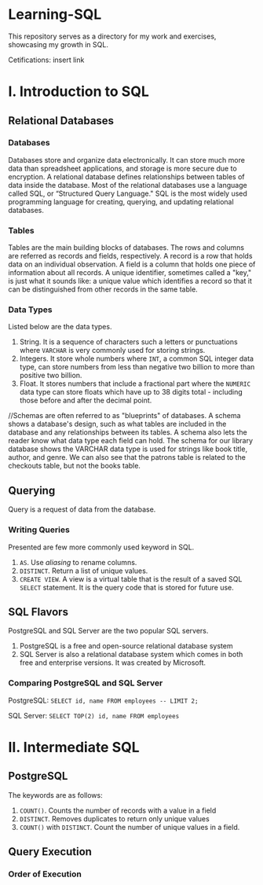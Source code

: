 # Learning-SQL
This repository serves as a directory for my work and exercises, showcasing my growth in SQL.

Cetifications: insert link

# I. Introduction to SQL

## Relational Databases
### Databases
Databases store and organize data electronically. It can store much more data than spreadsheet applications, and storage is more secure due to encryption. A relational database defines relationships between tables of data inside the database. Most of the relational databases use a language called SQL, or “Structured Query Language." SQL is the most widely used programming language for creating, querying, and updating relational databases.

### Tables
Tables are the main building blocks of databases. The rows and columns are referred as records and fields, respectively. A record is a row that holds data on an individual observation. A field is a column that holds one piece of information about all records. A unique identifier, sometimes called a "key," is just what it sounds like: a unique value which identifies a record so that it can be distinguished from other records in the same table. 

### Data Types
Listed below are the data types.
  1. String. It is a sequence of characters such a letters or punctuations where `VARCHAR` is very commonly used for storing strings.
  2. Integers. It store whole numbers where `INT`, a common SQL integer data type, can store numbers from less than negative two billion to more than positive two billion.
  3. Float. It stores numbers that include a fractional part where the `NUMERIC` data type can store floats which have up to 38 digits total - including those before and after the decimal point.

//Schemas are often referred to as "blueprints" of databases. A schema shows a database's design, such as what tables are included in the database and any relationships between its tables. A schema also lets the reader know what data type each field can hold. The schema for our library database shows the VARCHAR data type is used for strings like book title, author, and genre. We can also see that the patrons table is related to the checkouts table, but not the books table.

## Querying
Query is a request of data from the database. 

### Writing Queries 
Presented are few more commonly used keyword in SQL.
1. `AS`. Use *aliasing* to rename columns.
2. `DISTINCT`. Return a list of unique values.
3. `CREATE VIEW`. A view is a virtual table that is the result of a saved SQL  `SELECT` statement. It is the query code that is stored for future use.

## SQL Flavors
PostgreSQL and SQL Server are the two popular SQL servers.
1. PostgreSQL is a free and open-source relational database system
2. SQL Server is also a relational database system which comes in both free and enterprise versions. It was created by Microsoft.

### Comparing PostgreSQL and SQL Server
PostgreSQL: `SELECT id, name
FROM employees --
LIMIT 2; `

SQL Server: `SELECT TOP(2) id, name
FROM employees `

# II. Intermediate SQL

## PostgreSQL
The keywords are as follows:
1. `COUNT()`. Counts the number of records with a value in a field
2. `DISTINCT`. Removes duplicates to return only unique values
3. `COUNT()` with `DISTINCT`. Count the number of unique values in a field.

## Query Execution
### Order of Execution
